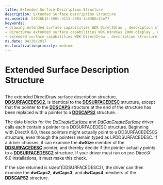 ```yaml
---
title: Extended Surface Description Structure
description: Extended Surface Description Structure
ms.assetid: 51936b15-590c-4113-a393-1a8306c24e7f
keywords:
- drawing extended surface capabilities WDK DirectDraw , description structure
- DirectDraw extended surface capabilities WDK Windows 2000 display , description structure
- extended surface capabilities WDK DirectDraw , description structure
ms.date: 04/20/2017
ms.localizationpriority: medium
---
```


# Extended Surface Description Structure


## <span id="ddk_extended_surface_description_structure_gg"></span><span id="DDK_EXTENDED_SURFACE_DESCRIPTION_STRUCTURE_GG"></span>


The extended DirectDraw surface description structure, [**DDSURFACEDESC2**](https://msdn.microsoft.com/library/windows/hardware/ff550340), is identical to the [**DDSURFACEDESC**](https://msdn.microsoft.com/library/windows/hardware/ff550339) structure, except that the pointer to the [**DDSCAPS**](https://msdn.microsoft.com/library/windows/hardware/ff550286) structure at the end of the structure has been replaced with a pointer to a [**DDSCAPS2**](https://msdn.microsoft.com/library/windows/hardware/ff550292) structure.

The data blocks for the [*DdCreateSurface*](https://msdn.microsoft.com/library/windows/hardware/ff549263) and [*DdCanCreateSurface*](https://msdn.microsoft.com/library/windows/hardware/ff549213) driver calls each contain a pointer to a DDSURFACEDESC structure. Beginning with DirectX 6.0, these pointers might actually point to a DDSURFACEDESC2 structure, even though the pointers remain typed as LPDDSURFACEDESC. If a driver chooses, it can examine the **dwSize** member of the [**DDSURFACEDESC**](https://msdn.microsoft.com/library/windows/hardware/ff550339) pointer, and thereby decide if the pointer actually points to a [**DDSURFACEDESC2**](https://msdn.microsoft.com/library/windows/hardware/ff550340) structure. If your driver must run on pre-DirectX 6.0 installations, it must make this check.

If the size returned is sizeof(DDSURFACEDESC2), the driver can then examine the **dwCaps2**, **dwCaps3**, and **dwCaps4** members of the [**DDSCAPS2**](https://msdn.microsoft.com/library/windows/hardware/ff550292) structure.

 

 





